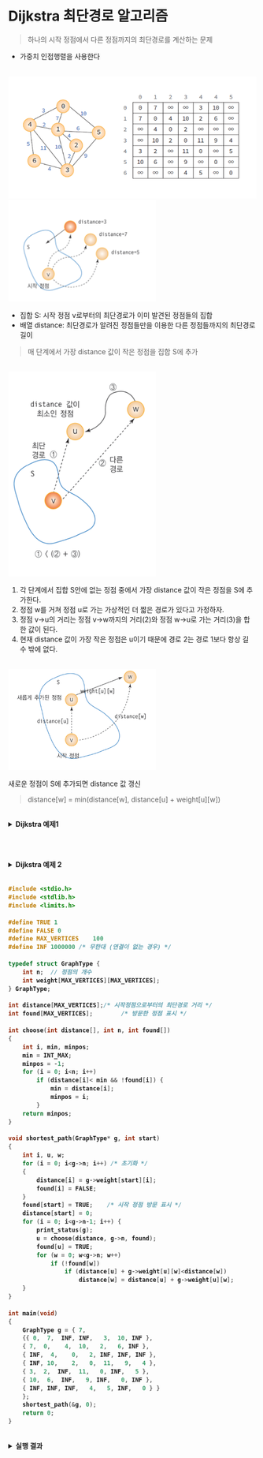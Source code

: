# Dijkstra 최단경로 알고리즘

> 하나의 시작 정점에서 다른 정점까지의 최단경로를 계산하는 문제
 * 가중치 인접행렬을 사용한다

<br>

<img src="./images/Dijkstra/WeightMat.png" width=600>


<br>

<img src="./images/Dijkstra/union.png" width=300>

<br>

* 집합 S: 시작 정점 v로부터의 최단경로가 이미 발견된 정점들의 집합
* 배열 distance: 최단경로가 알려진 정점들만을 이용한 다른 정점들까지의 최단경로 길이

> 매 단계에서 가장 distance 값이 작은 정점을 집합 S에 추가

<br>

<img src="./images/Dijkstra/Dijkstra.png" width=300>

<br>

1. 각 단계에서 집합 S안에 없는 정점 중에서 가장 distance 값이 작은 정점을 S에 추가한다.
2. 정점 w를 거쳐 정점 u로 가는 가상적인 더 짧은 경로가 있다고 가정하자.
3. 정점 v->u의 거리는 정점 v->w까지의 거리(2)와 정점 w->u로 가는 거리(3)을 합한 값이 된다.
4. 현재 distance 값이 가장 작은 정점은 u이기 때문에 경로 2는 경로 1보다 항상 길 수 밖에 없다.

<br>

<img src="./images/Dijkstra/Dijkstra1.png" width=300>

<br>

새로운 정점이 S에 추가되면 distance 값 갱신
> distance[w] = min(distance[w], distance[u] + weight[u][w])

<br>

<details>
  <summary> <b>Dijkstra 예제1 </summary>
  <div markdown="0">
  <img src="./images/Dijkstra/Dijkstra2.png" width=500>

  <br>

  <img src="./images/Dijkstra/Dijkstra3.png" width=500>
  </div>
</details>



<br><br>

<details>
  <summary> <b>Dijkstra 예제 2</summary>
  <div markdown="0">
  <img src="./images/Dijkstra/Dijkstra.gif" width=500>
  </div>
</details>

<br>

``` c
#include <stdio.h>
#include <stdlib.h>
#include <limits.h>

#define TRUE 1
#define FALSE 0
#define MAX_VERTICES	100	
#define INF	1000000	/* 무한대 (연결이 없는 경우) */

typedef struct GraphType {
	int n;	// 정점의 개수
	int weight[MAX_VERTICES][MAX_VERTICES];
} GraphType;

int distance[MAX_VERTICES];/* 시작정점으로부터의 최단경로 거리 */
int found[MAX_VERTICES];		/* 방문한 정점 표시 */

int choose(int distance[], int n, int found[])
{
	int i, min, minpos;
	min = INT_MAX;
	minpos = -1;
	for (i = 0; i<n; i++)
		if (distance[i]< min && !found[i]) {
			min = distance[i];
			minpos = i;
		}
	return minpos;
}

void shortest_path(GraphType* g, int start)
{
	int i, u, w;
	for (i = 0; i<g->n; i++) /* 초기화 */
	{
		distance[i] = g->weight[start][i];
		found[i] = FALSE;
	}
	found[start] = TRUE;    /* 시작 정점 방문 표시 */
	distance[start] = 0;
	for (i = 0; i<g->n-1; i++) {
		print_status(g);
		u = choose(distance, g->n, found);
		found[u] = TRUE;
		for (w = 0; w<g->n; w++)
			if (!found[w])
				if (distance[u] + g->weight[u][w]<distance[w])
					distance[w] = distance[u] + g->weight[u][w];
	}
}

int main(void)
{
	GraphType g = { 7,
	{{ 0,  7,  INF, INF,   3,  10, INF },
	{ 7,  0,    4,  10,   2,   6, INF },
	{ INF,  4,    0,   2, INF, INF, INF },
	{ INF, 10,    2,   0,  11,   9,   4 },
	{ 3,  2,  INF,  11,   0, INF,   5 },
	{ 10,  6,  INF,   9, INF,   0, INF },
	{ INF, INF, INF,   4,   5, INF,   0 } }
	};
	shortest_path(&g, 0);
	return 0;
}
```

<br>


<details>
  <summary> <b>실행 결과</summary>
  <div markdown="0">
  <img src="./images/Dijkstra/Dijkstra4.png" width=600>
  </div>
</details>









